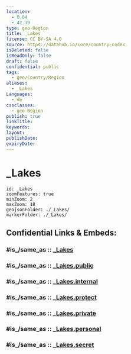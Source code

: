 ```yaml
---
location:
  - 0.04
  - 42.39
type: geo-Region
title: _Lakes
license: CC BY-SA 4.0
source: https://datahub.io/core/country-codes
isDeleted: false
isReadOnly: false
draft: false
confidential: public
tags:
  - geo/Country/Region
aliases:
  - _Lakes
Languages:
  - de
cssclasses:
  - geo-Region
publish: true
linkTitle:
keywords:
layout:
publishDate:
expiryDate:
---
```


# _Lakes

```leaflet
id: _Lakes
zoomFeatures: true 
minZoom: 2 
maxZoom: 18
geojsonFolder: ./_Lakes/
markerFolder: ./_Lakes/
```


## Confidential Links & Embeds: 

### #is_/same_as :: [_Lakes](/_Standards/Earth/Continent/Africa/Africa~East/Somalia/Regions~Somalia/Jubbada_Hoose/_Lakes.md) 

### #is_/same_as :: [_Lakes.public](/_public/Earth/Continent/Africa/Africa~East/Somalia/Regions~Somalia/Jubbada_Hoose/_Lakes.public.md) 

### #is_/same_as :: [_Lakes.internal](/_internal/Earth/Continent/Africa/Africa~East/Somalia/Regions~Somalia/Jubbada_Hoose/_Lakes.internal.md) 

### #is_/same_as :: [_Lakes.protect](/_protect/Earth/Continent/Africa/Africa~East/Somalia/Regions~Somalia/Jubbada_Hoose/_Lakes.protect.md) 

### #is_/same_as :: [_Lakes.private](/_private/Earth/Continent/Africa/Africa~East/Somalia/Regions~Somalia/Jubbada_Hoose/_Lakes.private.md) 

### #is_/same_as :: [_Lakes.personal](/_personal/Earth/Continent/Africa/Africa~East/Somalia/Regions~Somalia/Jubbada_Hoose/_Lakes.personal.md) 

### #is_/same_as :: [_Lakes.secret](/_secret/Earth/Continent/Africa/Africa~East/Somalia/Regions~Somalia/Jubbada_Hoose/_Lakes.secret.md)

